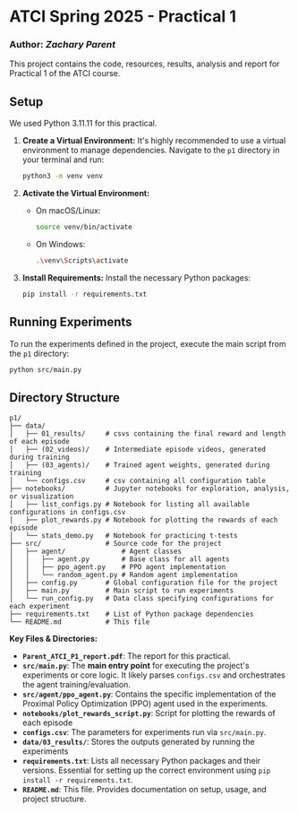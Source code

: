 # ATCI Spring 2025 - Practical 1

### Author: *Zachary Parent*

This project contains the code, resources, results, analysis and report for Practical 1 of the ATCI course.

## Setup

We used Python 3.11.11 for this practical.

1.  **Create a Virtual Environment:** It's highly recommended to use a virtual environment to manage dependencies. Navigate to the `p1` directory in your terminal and run:
    ```bash
    python3 -m venv venv
    ```

2.  **Activate the Virtual Environment:**
    *   On macOS/Linux:
        ```bash
        source venv/bin/activate
        ```
    *   On Windows:
        ```bash
        .\venv\Scripts\activate
        ```

3.  **Install Requirements:** Install the necessary Python packages:
    ```bash
    pip install -r requirements.txt
    ```

## Running Experiments

To run the experiments defined in the project, execute the main script from the `p1` directory:

```bash
python src/main.py
```

## Directory Structure

```
p1/
├── data/
│   ├── 01_results/     # csvs containing the final reward and length of each episode
│   ├── (02_videos)/    # Intermediate episode videos, generated during training
│   ├── (03_agents)/    # Trained agent weights, generated during training
│   └── configs.csv     # csv containing all configuration table
├── notebooks/          # Jupyter notebooks for exploration, analysis, or visualization
│   ├── list_configs.py # Notebook for listing all available configurations in configs.csv
│   ├── plot_rewards.py # Notebook for plotting the rewards of each episode
│   └── stats_demo.py   # Notebook for practicing t-tests
├── src/                # Source code for the project
│   ├── agent/              # Agent classes
│   │   ├── agent.py        # Base class for all agents
│   │   ├── ppo_agent.py    # PPO agent implementation
│   │   └── random_agent.py # Random agent implementation
│   ├── config.py       # Global configuration file for the project
│   ├── main.py         # Main script to run experiments
│   └── run_config.py   # Data class specifying configurations for each experiment
├── requirements.txt    # List of Python package dependencies
└── README.md           # This file
```


**Key Files & Directories:**

*   **`Parent_ATCI_P1_report.pdf`**: The report for this practical.
*   **`src/main.py`**: The **main entry point** for executing the project's experiments or core logic. It likely parses `configs.csv` and orchestrates the agent training/evaluation.
*   **`src/agent/ppo_agent.py`**: Contains the specific implementation of the Proximal Policy Optimization (PPO) agent used in the experiments.
*   **`notebooks/plot_rewards_script.py`**: Script for plotting the rewards of each episode
*   **`configs.csv`**: The parameters for experiments run via `src/main.py`.
*   **`data/03_results/`**: Stores the outputs generated by running the experiments
*   **`requirements.txt`**: Lists all necessary Python packages and their versions. Essential for setting up the correct environment using `pip install -r requirements.txt`.
*   **`README.md`**: This file. Provides documentation on setup, usage, and project structure.
